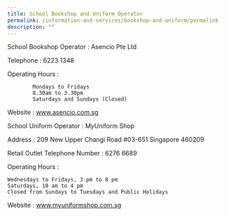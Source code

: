 ```yaml
---
title: School Bookshop and Uniform Operator
permalink: /information-and-services/bookshop-and-uniform/permalink
description: ""
---
```

School Bookshop Operator	: Asencio Pte Ltd

Telephone	: 6223 1348

Operating Hours	: 

			Mondays to Fridays
			8.30am to 3.30pm 
			Saturdays and Sundays (Closed)

Website	: www.asencio.com.sg
 	 
 

School Uniform Operator	: MyUniform Shop

Address	: 209 New Upper Changi Road #03-651 Singapore 460209

Retail Outlet Telephone Number	: 6276 6689

Operating Hours	: 

	Wednesdays to Fridays, 3 pm to 8 pm
	Saturdays, 10 am to 4 pm
	Closed from Sundays to Tuesdays and Public Holidays

Website	: www.myuniformshop.com.sg